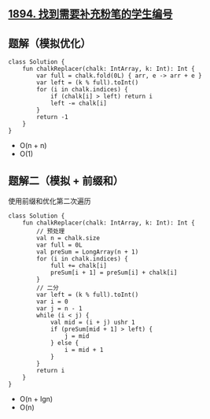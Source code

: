## [1894. 找到需要补充粉笔的学生编号](https://leetcode.cn/problems/find-the-student-that-will-replace-the-chalk/description/)

## 题解（模拟优化）

```
class Solution {
    fun chalkReplacer(chalk: IntArray, k: Int): Int {
        var full = chalk.fold(0L) { arr, e -> arr + e }
        var left = (k % full).toInt()
        for (i in chalk.indices) {
            if (chalk[i] > left) return i
            left -= chalk[i]
        }
        return -1
    }
}
```

- O(n + n)
- O(1)

## 题解二（模拟 + 前缀和）

使用前缀和优化第二次遍历

```
class Solution {
    fun chalkReplacer(chalk: IntArray, k: Int): Int {
        // 预处理
        val n = chalk.size
        var full = 0L
        val preSum = LongArray(n + 1)
        for (i in chalk.indices) {
            full += chalk[i]
            preSum[i + 1] = preSum[i] + chalk[i]
        }
        // 二分
        var left = (k % full).toInt()
        var i = 0
        var j = n - 1
        while (i < j) {
            val mid = (i + j) ushr 1
            if (preSum[mid + 1] > left) {
                j = mid
            } else {
                i = mid + 1
            }
        }
        return i
    }
}
```

- O(n + lgn)
- O(n)
